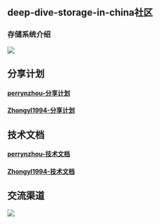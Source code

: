 
 ## deep-dive-storage-in-china社区


 ###  存储系统介绍
![](./deep-dive-storage-in-china.png)



## 分享计划
#### [perrynzhou-分享计划](https://github.com/perrynzhou/deep-dive-storage-in-china/tree/master/technical-sharing-meetings/perrynzhou)
#### [Zhongyl1994-分享计划](https://github.com/perrynzhou/deep-dive-storage-in-china/tree/master/technical-sharing-meetings/zhongyl1994)

 ## 技术文档
#### [perrynzhou-技术文档](https://github.com/perrynzhou/deep-dive-storage-in-china/tree/master/slideshare/perrynzhou)
#### [Zhongyl1994-技术文档](https://github.com/perrynzhou/deep-dive-storage-in-china)

## 交流渠道

![](./comminicate-group.jpg)



